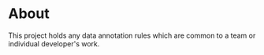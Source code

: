 ﻿# About

This project holds any data annotation rules which are common to a team or individual developer's work.